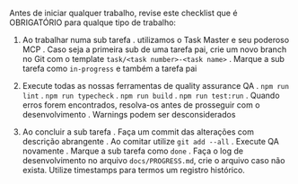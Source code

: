 Antes de iniciar qualquer trabalho, revise este checklist que é OBRIGATÓRIO para qualque tipo de trabalho:

1. Ao trabalhar numa sub tarefa
   . utilizamos o Task Master e seu poderoso MCP
   . Caso seja a primeira sub de uma tarefa pai, crie um novo branch no Git com o template `task/<task number>-<task name>`
   . Marque a sub tarefa como `in-progress` e também a tarefa pai

2. Execute todas as nossas ferramentas de quality assurance QA
   . `npm run lint`
   . `npm run typecheck`
   . `npm run build`
   . `npm run test:run`
   . Quando erros forem encontrados, resolva-os antes de prosseguir com o desenvolvimento
   . Warnings podem ser desconsiderados

3. Ao concluir a sub tarefa
   . Faça um commit das alterações com descrição abrangente
   . Ao comitar utilize `git add --all`
   . Execute QA novamente
   . Marque a sub tarefa como `done`
   . Faça o log de desenvolvimento no arquivo `docs/PROGRESS.md`, crie o arquivo caso não exista. Utilize timestamps para termos um registro histórico.
